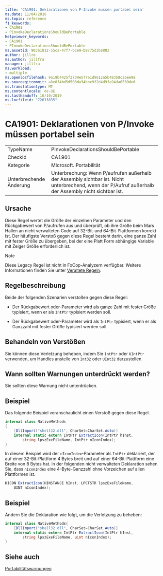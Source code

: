 ```yaml
---
title: 'CA1901: Deklarationen von P-Invoke müssen portabel sein'
ms.date: 11/04/2016
ms.topic: reference
f1_keywords:
- CA1901
- PInvokeDeclarationsShouldBePortable
helpviewer_keywords:
- CA1901
- PInvokeDeclarationsShouldBePortable
ms.assetid: 90361812-55ca-47f7-bce9-b8775d3b8803
author: jillre
ms.author: jillfra
manager: jillfra
ms.workload:
- multiple
ms.openlocfilehash: 9a19b4425f2734e577a1d9612a5b483b8c26ee9a
ms.sourcegitcommit: a8e8f4bd5d508da34bbe9f2d4d9fa94da0539de0
ms.translationtype: MT
ms.contentlocale: de-DE
ms.lasthandoff: 10/19/2019
ms.locfileid: "72613835"
---
```

# <a name="ca1901-pinvoke-declarations-should-be-portable"></a>CA1901: Deklarationen von P/Invoke müssen portabel sein

|||
|-|-|
|TypeName|PInvokeDeclarationsShouldBePortable|
|CheckId|CA1901|
|Kategorie|Microsoft. Portabilität|
|Unterbrechende Änderung|Unterbrechung: Wenn P/aufrufen außerhalb der Assembly sichtbar ist. Nicht unterbrechend, wenn der P/Aufruf außerhalb der Assembly nicht sichtbar ist.|

## <a name="cause"></a>Ursache
Diese Regel wertet die Größe der einzelnen Parameter und den Rückgabewert von P/aufrufen aus und überprüft, ob ihre Größe beim Mars Hallen an nicht verwalteten Code auf 32-Bit-und 64-Bit-Plattformen korrekt ist. Der häufigste Verstoß gegen diese Regel besteht darin, eine ganze Zahl mit fester Größe zu übergeben, bei der eine Platt Form abhängige Variable mit Zeiger Größe erforderlich ist.

> [!NOTE]
> Diese Legacy Regel ist nicht in FxCop-Analyzern verfügbar. Weitere Informationen finden Sie unter [Veraltete Regeln](fxcop-rule-port-status.md#deprecated-rules).

## <a name="rule-description"></a>Regelbeschreibung
Beide der folgenden Szenarien verstoßen gegen diese Regel:

- Der Rückgabewert oder-Parameter wird als ganze Zahl mit fester Größe typisiert, wenn er als `IntPtr` typisiert werden soll.

- Der Rückgabewert oder-Parameter wird als `IntPtr` typisiert, wenn er als Ganzzahl mit fester Größe typisiert werden soll.

## <a name="how-to-fix-violations"></a>Behandeln von Verstößen
Sie können diese Verletzung beheben, indem Sie `IntPtr` oder `UIntPtr` verwenden, um Handles anstelle von `Int32` oder `UInt32` darzustellen.

## <a name="when-to-suppress-warnings"></a>Wann sollten Warnungen unterdrückt werden?
Sie sollten diese Warnung nicht unterdrücken.

## <a name="example"></a>Beispiel
Das folgende Beispiel veranschaulicht einen Verstoß gegen diese Regel.

```csharp
internal class NativeMethods
{
    [DllImport("shell32.dll", CharSet=CharSet.Auto)]
    internal static extern IntPtr ExtractIcon(IntPtr hInst,
        string lpszExeFileName, IntPtr nIconIndex);
}
```

In diesem Beispiel wird der `nIconIndex`-Parameter als `IntPtr` deklariert, der auf einer 32-Bit-Plattform 4 Bytes breit und auf einer 64-Bit-Plattform eine Breite von 8 Bytes hat. In der folgenden nicht verwalteten Deklaration sehen Sie, dass `nIconIndex` eine 4-Byte-Ganzzahl ohne Vorzeichen auf allen Plattformen ist.

```csharp
HICON ExtractIcon(HINSTANCE hInst, LPCTSTR lpszExeFileName,
    UINT nIconIndex);
```

## <a name="example"></a>Beispiel
Ändern Sie die Deklaration wie folgt, um die Verletzung zu beheben:

```csharp
internal class NativeMethods{
    [DllImport("shell32.dll", CharSet=CharSet.Auto)]
    internal static extern IntPtr ExtractIcon(IntPtr hInst,
        string lpszExeFileName, uint nIconIndex);
}
```

## <a name="see-also"></a>Siehe auch
[Portabilitätswarnungen](../code-quality/portability-warnings.md)

